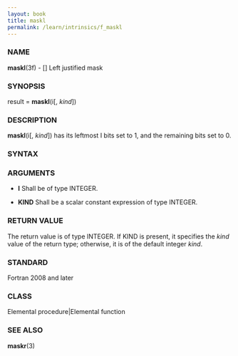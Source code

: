 ```yaml
---
layout: book
title: maskl
permalink: /learn/intrinsics/f_maskl
---
```

### NAME

**maskl**(3f) - \[\] Left justified mask

### SYNOPSIS

result = **maskl**(i\[, *kind*\])

### DESCRIPTION

**maskl**(i\[, *kind*\]) has its leftmost I bits set to 1, and the
remaining bits set to 0.

### SYNTAX

### ARGUMENTS

  - **I**
    Shall be of type INTEGER.

  - **KIND**
    Shall be a scalar constant expression of type INTEGER.

### RETURN VALUE

The return value is of type INTEGER. If KIND is present, it specifies
the *kind* value of the return type; otherwise, it is of the default
integer *kind*.

### STANDARD

Fortran 2008 and later

### CLASS

Elemental procedure|Elemental function

### SEE ALSO

**maskr**(3)
